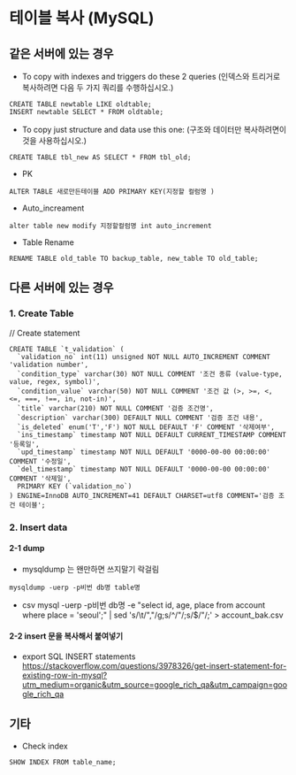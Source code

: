 # 테이블 복사 (MySQL)


## 같은 서버에 있는 경우 

- To copy with indexes and triggers do these 2 queries (인덱스와 트리거로 복사하려면 다음 두 가지 쿼리를 수행하십시오.)
```
CREATE TABLE newtable LIKE oldtable; 
INSERT newtable SELECT * FROM oldtable;
```
- To copy just structure and data use this one: (구조와 데이터만 복사하려면이 것을 사용하십시오.)
```
CREATE TABLE tbl_new AS SELECT * FROM tbl_old;
```
- PK
```
ALTER TABLE 새로만든테이블 ADD PRIMARY KEY(지정할 컬럼명 )
```
- Auto_increament
```
alter table new modify 지정할컬럼명 int auto_increment
```
- Table Rename
```
RENAME TABLE old_table TO backup_table, new_table TO old_table;
```

## 다른 서버에 있는 경우

### 1. Create Table 
// Create statement
```
CREATE TABLE `t_validation` (
  `validation_no` int(11) unsigned NOT NULL AUTO_INCREMENT COMMENT 'validation number',
  `condition_type` varchar(30) NOT NULL COMMENT '조건 종류 (value-type, value, regex, symbol)',
  `condition_value` varchar(50) NOT NULL COMMENT '조건 값 (>, >=, <, <=, ===, !==, in, not-in)',
  `title` varchar(210) NOT NULL COMMENT '검증 조건명',
  `description` varchar(300) DEFAULT NULL COMMENT '검증 조건 내용',
  `is_deleted` enum('T','F') NOT NULL DEFAULT 'F' COMMENT '삭제여부',
  `ins_timestamp` timestamp NOT NULL DEFAULT CURRENT_TIMESTAMP COMMENT '등록일',
  `upd_timestamp` timestamp NOT NULL DEFAULT '0000-00-00 00:00:00' COMMENT '수정일',
  `del_timestamp` timestamp NOT NULL DEFAULT '0000-00-00 00:00:00' COMMENT '삭제일',
  PRIMARY KEY (`validation_no`)
) ENGINE=InnoDB AUTO_INCREMENT=41 DEFAULT CHARSET=utf8 COMMENT='검증 조건 테이블';
```
 
### 2. Insert data
#### 2-1 dump
- mysqldump 는 왠만하면 쓰지말기 락걸림
```
mysqldump -uerp -p비번 db명 table명
```
- csv
mysql -uerp -p비번 db명 -e "select id, age, place from account where place = 'seoul';" | sed 's/\t/","/g;s/^/"/;s/$/"/;' > account_bak.csv
#### 2-2 insert 문을 복사해서 붙여넣기
- export SQL INSERT statements
https://stackoverflow.com/questions/3978326/get-insert-statement-for-existing-row-in-mysql?utm_medium=organic&utm_source=google_rich_qa&utm_campaign=google_rich_qa


## 기타
- Check index
```
SHOW INDEX FROM table_name;
```
